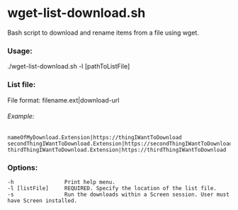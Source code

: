 # wget-list-download.sh

Bash script to download and rename items from a file using wget. 

### Usage:
./wget-list-download.sh -l [pathToListFile]

### List file:
File format: filename.ext|download-url

###### Example: 
	nameOfMyDownload.Extension|https://thingIWantToDownload
	secondThingIWantToDownload.Extension|https://secondThingIWantToDownload
	thirdThingIWantToDownload.Extension|https://thirdThingIWantToDownload

### Options:
    -h                Print help menu.
    -l [listFile]     REQUIRED. Specify the location of the list file.
    -s                Run the downloads within a Screen session. User must have Screen installed. 
